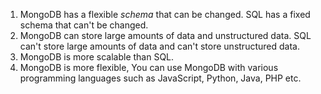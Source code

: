 1. MongoDB has a flexible *schema* that can be changed. SQL has a fixed schema that can't be changed.
2. MongoDB can store large amounts of data and unstructured data. SQL can't store large amounts of data and can't store unstructured data.
3. MongoDB is more scalable than SQL.
4. MongoDB is more flexible, You can use MongoDB with various programming languages such as JavaScript, Python, Java, PHP etc.